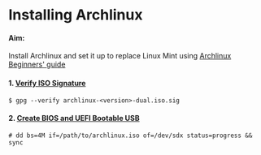 Installing Archlinux
====================

#### Aim:
Install Archlinux and set it up to replace Linux Mint using [Archlinux Beginners' guide](https://wiki.archlinux.org/index.php/Beginners'_guide)

#### 1. [Verify ISO Signature](https://wiki.archlinux.org/index.php/GnuPG#Verify_a_signature)
`$ gpg --verify archlinux-<version>-dual.iso.sig`

#### 2. [Create BIOS and UEFI Bootable USB](https://wiki.archlinux.org/index.php/USB_flash_installation_media#Using_dd)
`# dd bs=4M if=/path/to/archlinux.iso of=/dev/sdx status=progress && sync`
